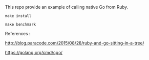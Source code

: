 This repo provide an example of calling native Go from Ruby.

`make install`

`make benchmark`

References :

http://blog.paracode.com/2015/08/28/ruby-and-go-sitting-in-a-tree/

https://golang.org/cmd/cgo/

